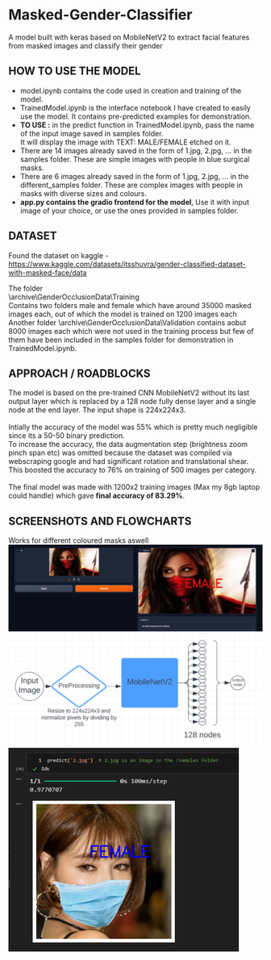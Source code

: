 # Masked-Gender-Classifier
A model built with keras based on MobileNetV2 to extract facial features from masked images and classify their gender

## HOW TO USE THE MODEL
- model.ipynb contains the code used in creation and training of the model.<br>
- TrainedModel.ipynb is the interface notebook I have created to easily use the model. It contains pre-predicted examples for demonstration. <br>
- **TO USE :** in the predict function in TrainedModel.ipynb, pass the name of the input image saved in samples folder.<br>It will display the image with TEXT: MALE/FEMALE etched on it.
- There are 14 images already saved in the form of 1.jpg, 2.jpg, ... in the samples folder. These are simple images with people in blue surgical masks.
- There are 6 images already saved in the form of 1.jpg, 2.jpg, ... in the different_samples folder. These are complex images with people in masks with diverse sizes and colours.
- **app.py contains the gradio frontend for the model**, Use it with input image of your choice, or use the ones provided in samples folder.

## DATASET
Found the dataset on kaggle -
https://www.kaggle.com/datasets/itsshuvra/gender-classified-dataset-with-masked-face/data

The folder<br>
\archive\GenderOcclusionData\Training<br>Contains two folders male and female which have around 35000 masked images each, out of which the model is trained on 1200 images each<br>
Another folder \archive\GenderOcclusionData\Validation contains aobut 8000 images each which were not used in the training process but few of them have been included in the samples folder for demonstration in TrainedModel.ipynb.


## APPROACH / ROADBLOCKS
The model is based on the pre-trained CNN MobileNetV2 without its last output layer which is replaced by a 128 node fully dense layer and a single node at the end layer. The input shape is 224x224x3.
<br><br>
Intially the accuracy of the model was 55% which is pretty much negligible since its a 50-50 binary prediction.<br>To increase the accuracy, the data augmentation step (brightness zoom pinch span etc) was omitted because the dataset was compiled via webscraping google and had significant rotation and translational shear. This boosted the accuracy to 76% on training of 500 images per category.<br><br>
The final model was made with 1200x2 training images (Max my 8gb laptop could handle) which gave **final accuracy of 83.29%**.
## SCREENSHOTS AND FLOWCHARTS
Works for different coloured masks aswell <br>
![alt text](screenshots/image2.png)
![alt text](screenshots/flow.png)
![alt text](screenshots/image.png)
